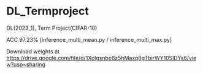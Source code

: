 # DL_Termproject
DL(2023_1), Term Project(CIFAR-10)

ACC 97.23% [inference_multi_mean.py / inference_multi_max.py]

Download weights at https://drive.google.com/file/d/1Xolgsnbc6z5hMaxq8gTbirWY10SlDYs6/view?usp=sharing
